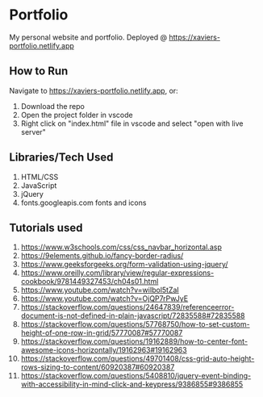 # Portfolio
My personal website and portfolio. Deployed @ https://xaviers-portfolio.netlify.app 

## How to Run
Navigate to https://xaviers-portfolio.netlify.app, or:
1. Download the repo
2. Open the project folder in vscode
3. Right click on "index.html" file in vscode and select "open with live server"

## Libraries/Tech Used
1. HTML/CSS
2. JavaScript
3. jQuery
4. fonts.googleapis.com fonts and icons

## Tutorials used
1. https://www.w3schools.com/css/css_navbar_horizontal.asp 
2. https://9elements.github.io/fancy-border-radius/ 
3. https://www.geeksforgeeks.org/form-validation-using-jquery/ 
4. https://www.oreilly.com/library/view/regular-expressions-cookbook/9781449327453/ch04s01.html
5. https://www.youtube.com/watch?v=wiIbol5tZaI 
6. https://www.youtube.com/watch?v=OjQP7rPwJyE 
7. https://stackoverflow.com/questions/24647839/referenceerror-document-is-not-defined-in-plain-javascript/72835588#72835588
8. https://stackoverflow.com/questions/57768750/how-to-set-custom-height-of-one-row-in-grid/57770087#57770087
9. https://stackoverflow.com/questions/19162889/how-to-center-font-awesome-icons-horizontally/19162963#19162963
10. https://stackoverflow.com/questions/49701408/css-grid-auto-height-rows-sizing-to-content/60920387#60920387
11. https://stackoverflow.com/questions/5408810/jquery-event-binding-with-accessibility-in-mind-click-and-keypress/9386855#9386855